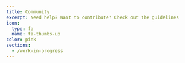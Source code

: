 ```yaml
---
title: Community
excerpt: Need help? Want to contribute? Check out the guidelines
icon:
  type: fa
  name: fa-thumbs-up
color: pink
sections:
  - /work-in-progress
---
```


